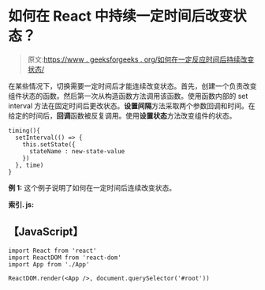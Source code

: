 # 如何在 React 中持续一定时间后改变状态？

> 原文:[https://www . geeksforgeeks . org/如何在一定反应时间后持续改变状态/](https://www.geeksforgeeks.org/how-to-change-state-continuously-after-a-certain-amount-of-time-in-react/)

在某些情况下，切换需要一定时间后才能连续改变状态。首先，创建一个负责改变组件状态的函数。然后第一次从构造函数方法调用该函数。使用函数内部的 set interval 方法在固定时间后更改状态。**设置间隔**方法采取两个参数回调和时间。在给定的时间后，**回调**函数被反复调用。使用**设置状态**方法改变组件的状态。

```
timing(){
  setInterval(() => {
    this.setState({
      stateName : new-state-value
    })
  }, time)
}

```

**例 1:** 这个例子说明了如何在一定时间后连续改变状态。

**索引. js:**

## 【JavaScript】

```
import React from 'react'
import ReactDOM from 'react-dom'
import App from './App'

ReactDOM.render(<App />, document.querySelector('#root'))
```